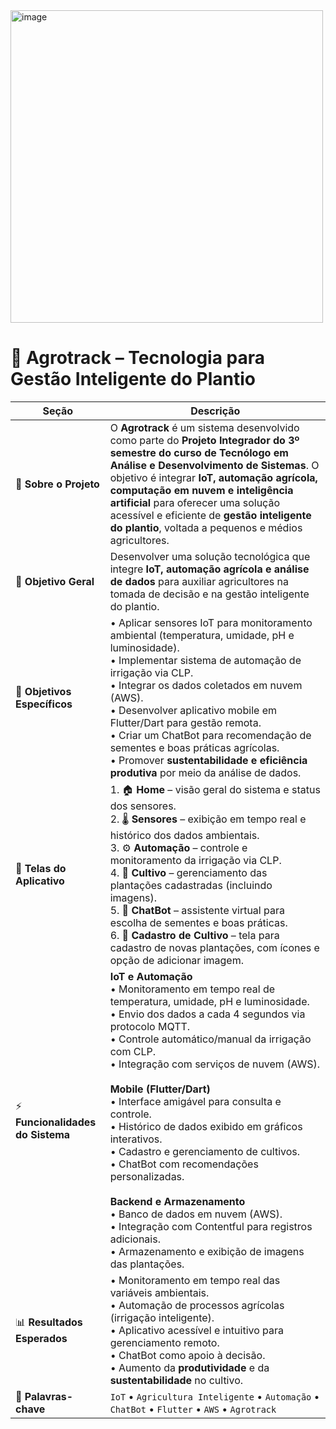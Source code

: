 <img width="500" height="500" alt="image" src="https://github.com/user-attachments/assets/1bf5313e-6290-4df9-aa7b-7fda50bedf64" />


# 🌱 Agrotrack – Tecnologia para Gestão Inteligente do Plantio  

| Seção | Descrição |
|-------|-----------|
| 📖 **Sobre o Projeto** | O **Agrotrack** é um sistema desenvolvido como parte do **Projeto Integrador do 3º semestre do curso de Tecnólogo em Análise e Desenvolvimento de Sistemas**. O objetivo é integrar **IoT, automação agrícola, computação em nuvem e inteligência artificial** para oferecer uma solução acessível e eficiente de **gestão inteligente do plantio**, voltada a pequenos e médios agricultores. |
| 🎯 **Objetivo Geral** | Desenvolver uma solução tecnológica que integre **IoT, automação agrícola e análise de dados** para auxiliar agricultores na tomada de decisão e na gestão inteligente do plantio. |
| 🎯 **Objetivos Específicos** | • Aplicar sensores IoT para monitoramento ambiental (temperatura, umidade, pH e luminosidade). <br> • Implementar sistema de automação de irrigação via CLP. <br> • Integrar os dados coletados em nuvem (AWS). <br> • Desenvolver aplicativo mobile em Flutter/Dart para gestão remota. <br> • Criar um ChatBot para recomendação de sementes e boas práticas agrícolas. <br> • Promover **sustentabilidade e eficiência produtiva** por meio da análise de dados. |
| 📱 **Telas do Aplicativo** | 1. 🏠 **Home** – visão geral do sistema e status dos sensores. <br> 2. 🌡️ **Sensores** – exibição em tempo real e histórico dos dados ambientais. <br> 3. ⚙️ **Automação** – controle e monitoramento da irrigação via CLP. <br> 4. 🌾 **Cultivo** – gerenciamento das plantações cadastradas (incluindo imagens). <br> 5. 🤖 **ChatBot** – assistente virtual para escolha de sementes e boas práticas. <br> 6. 📝 **Cadastro de Cultivo** – tela para cadastro de novas plantações, com ícones e opção de adicionar imagem. |
| ⚡ **Funcionalidades do Sistema** | **IoT e Automação** <br> • Monitoramento em tempo real de temperatura, umidade, pH e luminosidade. <br> • Envio dos dados a cada 4 segundos via protocolo MQTT. <br> • Controle automático/manual da irrigação com CLP. <br> • Integração com serviços de nuvem (AWS). <br><br> **Mobile (Flutter/Dart)** <br> • Interface amigável para consulta e controle. <br> • Histórico de dados exibido em gráficos interativos. <br> • Cadastro e gerenciamento de cultivos. <br> • ChatBot com recomendações personalizadas. <br><br> **Backend e Armazenamento** <br> • Banco de dados em nuvem (AWS). <br> • Integração com Contentful para registros adicionais. <br> • Armazenamento e exibição de imagens das plantações. |
| 📊 **Resultados Esperados** | • Monitoramento em tempo real das variáveis ambientais. <br> • Automação de processos agrícolas (irrigação inteligente). <br> • Aplicativo acessível e intuitivo para gerenciamento remoto. <br> • ChatBot como apoio à decisão. <br> • Aumento da **produtividade** e da **sustentabilidade** no cultivo. |
| 🔑 **Palavras-chave** | `IoT` • `Agricultura Inteligente` • `Automação` • `ChatBot` • `Flutter` • `AWS` • `Agrotrack` |
